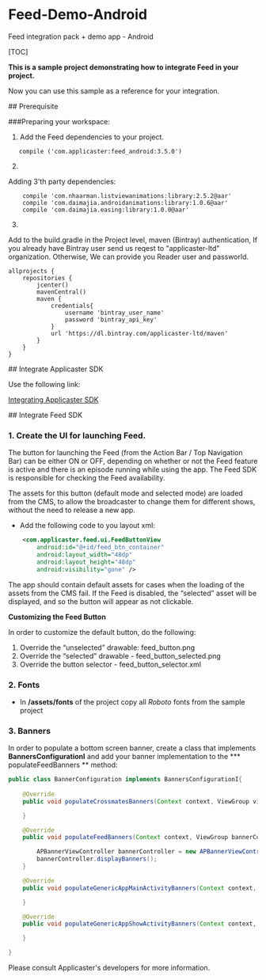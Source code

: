 Feed-Demo-Android
==================

Feed integration pack + demo app - Android

[TOC]

**This is a sample project demonstrating how to integrate Feed in your project.**


Now you can use this sample as a reference for your integration.


<a name="Prerequisite"/>
## Prerequisite

###Preparing your workspace:

1. Add the Feed dependencies to your project.
```
   compile ('com.applicaster:feed_android:3.5.0')
```
2.
Adding 3'th party dependencies:
```
    compile 'com.nhaarman.listviewanimations:library:2.5.2@aar'
    compile 'com.daimajia.androidanimations:library:1.0.6@aar'
    compile 'com.daimajia.easing:library:1.0.0@aar'
```

3.
 Add to the build.gradle in the Project level, maven (Bintray) authentication,
If you already have Bintray user send us reqest to "applicaster-ltd" organization.
Otherwise, We can provide you Reader user and  passworld.

```
allprojects {
    repositories {
        jcenter()
        mavenCentral()
        maven {
            credentials{
                username 'bintray_user_name'
                password 'bintray_api_key'
            }
            url 'https://dl.bintray.com/applicaster-ltd/maven'
        }
    }
}
```

<a name="Integrate Applicaster SDK"/>
## Integrate Applicaster SDK

Use the following link:

[Integrating Applicaster SDK](https://github.com/applicaster/android-sdk-dist/blob/master/README.md)


<a name="Integrate Feed SDK"/>
## Integrate Feed SDK

### 1. Create the UI for launching Feed.

The button for launching the Feed (from the Action Bar / Top Navigation Bar) can be either ON or OFF, depending on whether or not the Feed feature is active and there is an episode running while using the app.
The Feed SDK is responsible for checking the Feed availability.

The assets for this button (default mode and selected mode) are loaded from the CMS, to allow the broadcaster to change them for different shows, without the need to release a new app. 

* Add the following code to you layout xml:



```xml
	<com.applicaster.feed.ui.FeedButtonView
        android:id="@+id/feed_btn_container"
        android:layout_width="48dp"
        android:layout_height="48dp"
        android:visibility="gone" />
```



The app should contain default assets for cases when the loading of the assets from the CMS fail. If the Feed is disabled, the “selected” asset will be displayed, and so the button will appear as not clickable.

**Customizing the Feed Button**

In order to customize the default button, do the following:

1. Override the “unselected” drawable: feed_button.png
2. Override the “selected” drawable - feed_button_selected.png
3. Override the button selector - feed_button_selector.xml



### 2. Fonts 

* In **/assets/fonts** of the project copy all *Roboto* fonts from the sample project


### 3. Banners 

 In order to populate a bottom screen banner, create a class that implements 
**BannersConfigurationI** and add your banner implementation to the *** populateFeedBanners ** method:

```java
public class BannerConfiguration implements BannersConfigurationI{
	
	@Override
    public void populateCrossmatesBanners(Context context, ViewGroup viewGroup) {

    }

    @Override
    public void populateFeedBanners(Context context, ViewGroup bannerContainer, String adId) {

        APBannerViewController bannerController = new APBannerViewController(context, bannerContainer, null, null, adId, "%@");
        bannerController.displayBanners();
    }

    @Override
    public void populateGenericAppMainActivityBanners(Context context, ViewGroup viewGroup) {

    }

    @Override
    public void populateGenericAppShowActivityBanners(Context context, ViewGroup viewGroup, String s) {

    }

}

```


 
 Please consult Applicaster's developers for more information.



